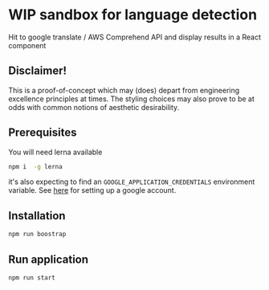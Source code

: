 # WIP sandbox for language detection


Hit to google translate / AWS Comprehend API and display results in a React component

## Disclaimer!
This is a proof-of-concept which may (does) depart from engineering excellence principles at times. The styling choices may also prove to be at odds with common notions of aesthetic desirability.

## Prerequisites

You will need lerna available

```bash
npm i  -g lerna
```

it's also expecting to find an `GOOGLE_APPLICATION_CREDENTIALS` environment variable.
See [here](https://cloud.google.com/translate/docs/quickstart) for setting up a google account.

## Installation

```bash
npm run boostrap
```

## Run application

```bash
npm run start
```
